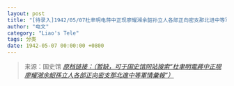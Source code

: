 ```yaml
---
layout: post
title: "[待录入]1942/05/07杜聿明电蒋中正现廖耀湘余韶孙立人各部正向密支那北进中等军情汇报"
author: "电文"
category: "Liao's Tele"
tags: 分类
date: 1942-05-07 00:00:00 +0800
---
```

> 来源：国史馆 [*原档链接：（暂缺，可于国史馆网站搜索“杜聿明電蔣中正現廖耀湘余韶孫立人各部正向密支那北進中等軍情彙報”）*]()
